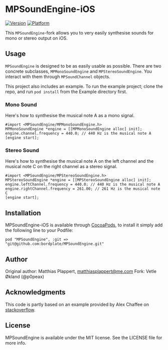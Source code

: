# MPSoundEngine-iOS
[![Version](http://cocoapod-badges.herokuapp.com/v/MPSoundEngine/badge.png)](http://cocoadocs.org/docsets/MPSoundEngine)
[![Platform](http://cocoapod-badges.herokuapp.com/p/MPSoundEngine/badge.png)](http://cocoadocs.org/docsets/MPSoundEngine)

This `MPSoundEngine`-fork allows you to very easily synthesise sounds for mono or stereo output on iOS.

## Usage
`MPSoundEngine` is designed to be as easily usable as possible. There are two concrete subclasses,
`MPMonoSoundEngine` and `MPStereoSoundEngine`. You interact with them through `MPSoundChannel` objects.

This project also includes an example. To run the example project; clone the repo, and run `pod install` from the Example directory first.

### Mono Sound
Here's how to synthesise the musical note A as a mono signal.

    #import <MPSoundEngine/MPMonoSoundEngine.h>
    MPMonoSoundEngine *engine = [[MPMonoSoundEngine alloc] init];
    engine.channel.frequency = 440.0; // 440 Hz is the musical note A
    [engine start];

### Stereo Sound
Here's how to synthesise the musical note A on the left channel and the musical note C on the right channel as a stereo signal.

    #import <MPSoundEngine/MPStereoSoundEngine.h>
    MPStereoSoundEngine *engine = [[MPStereoSoundEngine alloc] init];
    engine.leftChannel.frequency = 440.0; // 440 Hz is the musical note A
    engine.rightChannel.frequency = 261.00; // 261 Hz is the musical note C
    [engine start];

## Installation
MPSoundEngine-iOS is available through [CocoaPods](http://cocoapods.org), to install
it simply add the following line to your Podfile:

    pod "MPSoundEngine", :git => "git@github.com:bordplate/MPSoundEngine.git"

## Author
Original author: Matthias Plappert, matthiasplappert@me.com
Fork: Vetle Økland (@p0peax)

## Acknowledgments
This code is partly based on an example provided by Alex Chaffee on [stackoverflow](http://stackoverflow.com/questions/2067267/where-to-start-with-audio-synthesis-on-iphone/2067987#2067987).

## License
MPSoundEngine is available under the MIT license. See the LICENSE file for more info.
